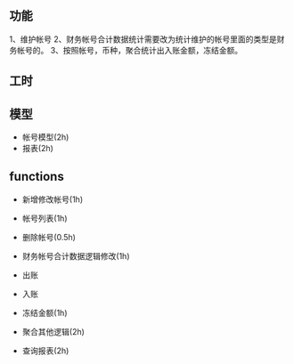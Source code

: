 ## 功能
1、维护帐号
2、财务帐号合计数据统计需要改为统计维护的帐号里面的类型是财务帐号的。
3、按照帐号，币种，聚合统计出入账金额，冻结金额。
## 工时
## 模型
- 帐号模型(2h)
- 报表(2h)

## functions
- 新增修改帐号(1h)
- 帐号列表(1h)
- 删除帐号(0.5h)
- 财务帐号合计数据逻辑修改(1h)

- 出账
- 入账
- 冻结金额(1h)

- 聚合其他逻辑(2h)
- 查询报表(2h)




